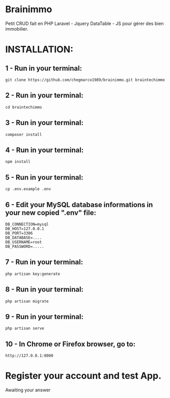 # Brainimmo
Petit CRUD fait en PHP Laravel - Jquery DataTable - JS pour gérer des bien immobilier.

# INSTALLATION: 

## 1 - Run in your terminal:
```
git clone https://github.com/chegmarco1989/brainimmo.git braintechimmo
```

## 2 - Run in your terminal:
```
cd braintechimmo
```

## 3 - Run in your terminal:
```
composer install
```

## 4 - Run in your terminal:
```
npm install
```

## 5 - Run in your terminal:
```
cp .env.example .env
```

## 6 - Edit your MySQL database informations in your new copied ".env" file:
```
DB_CONNECTION=mysql
DB_HOST=127.0.0.1
DB_PORT=3306
DB_DATABASE=....
DB_USERNAME=root
DB_PASSWORD=.....
```

## 7 - Run in your terminal:
```
php artisan key:generate
```

## 8 - Run in your terminal:
```
php artisan migrate
```

## 9 - Run in your terminal:
```
php artisan serve
```

## 10 - In Chrome or Firefox browser, go to:
```
http://127.0.0.1:8000
```

# Register your account and test App.

Awaiting your answer

